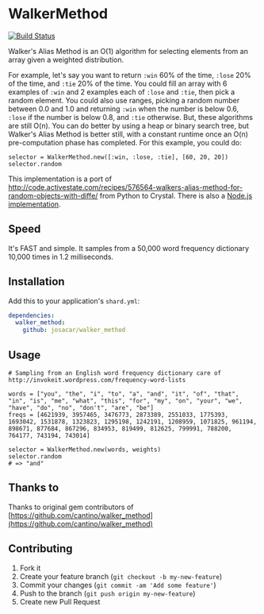 # WalkerMethod

[![Build Status](https://travis-ci.org/josacar/walker_method.svg?branch=master)](https://travis-ci.org/josacar/walker_method)

Walker's Alias Method is an O(1) algorithm for selecting elements from an array given a weighted distribution.

For example, let's say you want to return `:win` 60% of the time, `:lose` 20% of the time, and `:tie` 20% of the time.  You could fill an array with
6 examples of `:win` and 2 examples each of `:lose` and `:tie`, then pick a random element.  You could also use ranges, picking a random number
between 0.0 and 1.0 and returning `:win` when the number is below 0.6, `:lose` if the number is below 0.8, and `:tie` otherwise.  But, these algorithms are still O(n).
You can do better by using a heap or binary search tree, but Walker's Alias Method is better still, with a constant runtime once an O(n)
pre-computation phase has completed.  For this example, you could do:

    selector = WalkerMethod.new([:win, :lose, :tie], [60, 20, 20])
    selector.random

This implementation is a port of http://code.activestate.com/recipes/576564-walkers-alias-method-for-random-objects-with-diffe/ from Python to Crystal.  There is also a [Node.js implementation](https://github.com/ThoughtLeadr/Walker-Random-Node).

## Speed

It's FAST and simple.  It samples from a 50,000 word frequency dictionary 10,000 times in 1.2 milliseconds.

## Installation


Add this to your application's `shard.yml`:

```yaml
dependencies:
  walker_method:
    github: josacar/walker_method
```

## Usage

```crystal
# Sampling from an English word frequency dictionary care of http://invokeit.wordpress.com/frequency-word-lists

words = ["you", "the", "i", "to", "a", "and", "it", "of", "that", "in", "is", "me", "what", "this", "for", "my", "on", "your", "we", "have", "do", "no", "don't", "are", "be"]
freqs = [4621939, 3957465, 3476773, 2873389, 2551033, 1775393, 1693042, 1531878, 1323823, 1295198, 1242191, 1208959, 1071825, 961194, 898671, 877684, 867296, 834953, 819499, 812625, 799991, 788200, 764177, 743194, 743014]

selector = WalkerMethod.new(words, weights)
selector.random
# => "and"
```

## Thanks to

Thanks to original gem contributors of [https://github.com/cantino/walker_method](https://github.com/cantino/walker_method)

## Contributing

1. Fork it
2. Create your feature branch (`git checkout -b my-new-feature`)
3. Commit your changes (`git commit -am 'Add some feature'`)
4. Push to the branch (`git push origin my-new-feature`)
5. Create new Pull Request
